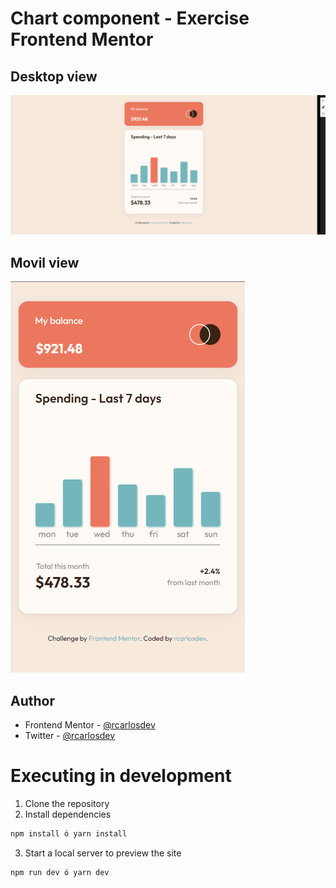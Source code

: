 # Chart component - Exercise Frontend Mentor

## Desktop view

![Design preview for the Expenses chart component coding challenge](./public/images/desktop.png)

## Movil view

![Design preview for the Expenses chart component coding challenge](./public/images/movil.png)

## Author

<!-- - Website - [Add your name here](https://www.your-site.com) -->
- Frontend Mentor - [@rcarlosdev](https://www.frontendmentor.io/profile/rcarlosdev)
- Twitter - [@rcarlosdev](https://www.twitter.com/rcarlosdev)

# Executing in development

1. Clone the repository
2. Install dependencies

```bash
npm install ó yarn install
```

3. Start a local server to preview the site

```bash
npm run dev ó yarn dev

